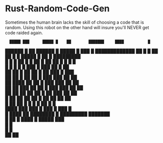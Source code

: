 # Rust-Random-Code-Gen
Sometimes the human brain lacks the skill of choosing a code that is random. Using this robot on the other hand will insure you'll NEVER get code raided again.




      █████ ███      █████ █    ██        ███████     ████           █
   ██████  █ ██   ██████  █  █████      █       ███  █  █████████████ 
  ██   █  █  ██  ██   █  █     █████   █         ██ █     █████████   
 █    █  █   ██ █    █  ██     █ ██    ██        █  █     █  █        
     █  █    █  █   █  ███     █        ███          ██  █  ██        
    ██ ██   █      ██   ██     █       ██ ███           █  ███        
    ██ ██  █       ██   ██     █        ███ ███        ██   ██        
    ██ ████        ██   ██     █          ███ ███      ██   ██        
    ██ ██  ███     ██   ██     █            ███ ███    ██   ██        
    ██ ██    ██    ██   ██     █              ██ ███   ██   ██        
    █  ██    ██     ██  ██     █               ██ ██    ██  ██        
       █     ██      ██ █      █                █ █      ██ █      █  
   ████      ███      ███      █      ███        █        ███     █   
  █  ████    ██        ████████      █  █████████          ███████    
 █    ██     █           ████       █     █████              ███      
 █                                  █                                 
  █                                  █                                
   ██                                 ██                              
                                                      
